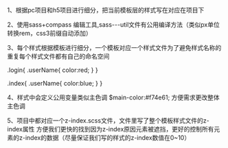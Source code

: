 1、根据pc项目和h5项目进行细分，把当前模板层的样式写在对应在项目下

2、使用sass+compass 编辑工具,sass---util文件有公用编译方法（类似px单位转换rem，css3前缀自动添加）

3、每个样式根据模板进行细分，一个模板对应一个样式文件为了避免样式名称的重复每个样式文件都有自己的命名空间

  .login{
    .userName{
        color:red;
    }
  }

  .index{
    .userName{
        color:blue;
    }
  }

4、样式中会定义公用变量类似主色调 $main-color:#f74e61; 方便需求更改整体主色调

5、项目中都对应一个z-index.scss文件，文件里写了整个模板样式文件的z-index属性
方便我们更快的找到因为z-index原因元素被遮挡，更好的控制所有元素的z-index的数据（尽量保证我们写的样式的z-index数值在0~10）

















